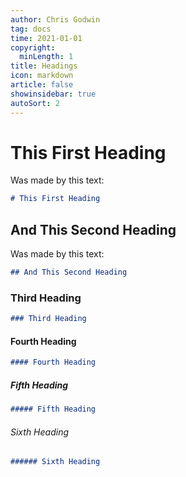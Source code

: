 ```yaml
---
author: Chris Godwin
tag: docs
time: 2021-01-01
copyright:
  minLength: 1
title: Headings
icon: markdown
article: false
showinsidebar: true
autoSort: 2
---
```


# This First Heading

<!-- markdownlint-restore -->
Was made by this text:

```md
# This First Heading
```

## And This Second Heading
Was made by this text:

```md
## And This Second Heading
```

### Third Heading

```md
### Third Heading
```

#### Fourth Heading

```md
#### Fourth Heading
```

##### Fifth Heading

```md
##### Fifth Heading
```

###### Sixth Heading

```md
###### Sixth Heading
```